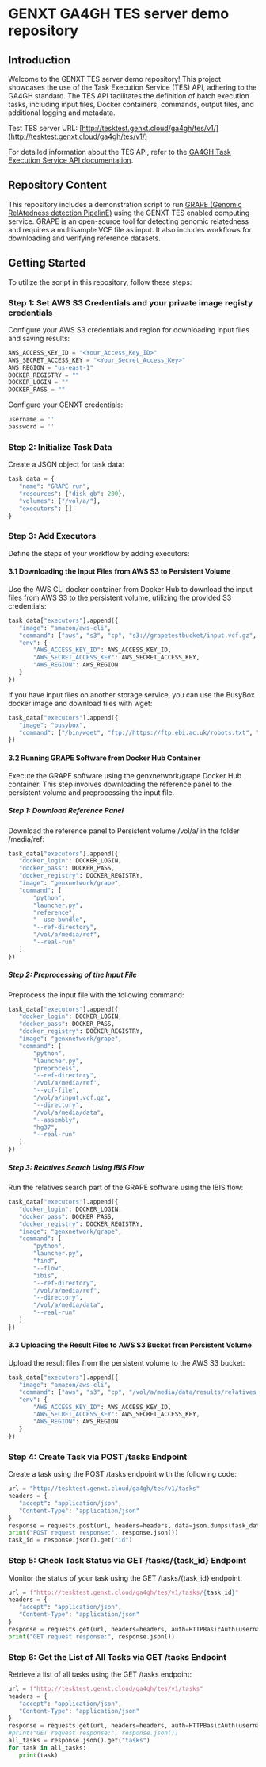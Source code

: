 # GENXT GA4GH TES server demo repository

## Introduction
Welcome to the GENXT TES server demo repository! This project showcases the use of the Task Execution Service (TES) API, adhering to the GA4GH standard. The TES API facilitates the definition of batch execution tasks, including input files, Docker containers, commands, output files, and additional logging and metadata.

Test TES server URL: [http://tesktest.genxt.cloud/ga4gh/tes/v1/](http://tesktest.genxt.cloud/ga4gh/tes/v1/)

For detailed information about the TES API, refer to the [GA4GH Task Execution Service API documentation](https://ga4gh.github.io/task-execution-schemas/docs/).

## Repository Content
This repository includes a demonstration script to run [GRAPE (Genomic RelAtedness detection PipelinE)](https://github.com/genxnetwork/grape) using the GENXT TES enabled computing service. GRAPE is an open-source tool for detecting genomic relatedness and requires a multisample VCF file as input. It also includes workflows for downloading and verifying reference datasets.

## Getting Started
To utilize the script in this repository, follow these steps:

### Step 1: Set AWS S3 Credentials and your private image registy credentials
Configure your AWS S3 credentials and region for downloading input files and saving results:

```python
AWS_ACCESS_KEY_ID = "<Your_Access_Key_ID>"
AWS_SECRET_ACCESS_KEY = "<Your_Secret_Access_Key>"
AWS_REGION = "us-east-1"
DOCKER_REGISTRY = ""
DOCKER_LOGIN = ""
DOCKER_PASS = ""
```

Configure your GENXT credentials:

```python
username = ''
password = ''
```

### Step 2: Initialize Task Data
Create a JSON object for task data:

```python
task_data = {
   "name": "GRAPE run",
   "resources": {"disk_gb": 200},
   "volumes": ["/vol/a/"],
   "executors": []
}
```

### Step 3: Add Executors
Define the steps of your workflow by adding executors:

#### 3.1 Downloading the Input Files from AWS S3 to Persistent Volume
Use the AWS CLI docker container from Docker Hub to download the input files from AWS S3 to the persistent volume, utilizing the provided S3 credentials:

```python
task_data["executors"].append({
   "image": "amazon/aws-cli",
   "command": ["aws", "s3", "cp", "s3://grapetestbucket/input.vcf.gz", "/vol/a/input.vcf.gz"],
   "env": {
       "AWS_ACCESS_KEY_ID": AWS_ACCESS_KEY_ID,
       "AWS_SECRET_ACCESS_KEY": AWS_SECRET_ACCESS_KEY,
       "AWS_REGION": AWS_REGION
   }
})
```
If you have input files on another storage service, you can use the BusyBox docker image and download files with wget:
```python
task_data["executors"].append({
   "image": "busybox",
   "command": ["/bin/wget", "ftp://https://ftp.ebi.ac.uk/robots.txt", "/vol/a/robots.txt"]
})
```

#### 3.2 Running GRAPE Software from Docker Hub Container
Execute the GRAPE software using the genxnetwork/grape Docker Hub container. This step involves downloading the reference panel to the persistent volume and preprocessing the input file.

##### Step 1: Download Reference Panel
Download the reference panel to Persistent volume /vol/a/ in the folder /media/ref:

```python
task_data["executors"].append({
   "docker_login": DOCKER_LOGIN,
   "docker_pass": DOCKER_PASS,
   "docker_registry": DOCKER_REGISTRY,
   "image": "genxnetwork/grape",
   "command": [
       "python",
       "launcher.py",
       "reference",
       "--use-bundle",
       "--ref-directory",
       "/vol/a/media/ref",
       "--real-run"
   ]
})
```

##### Step 2: Preprocessing of the Input File
Preprocess the input file with the following command:
```python
task_data["executors"].append({
   "docker_login": DOCKER_LOGIN,
   "docker_pass": DOCKER_PASS,
   "docker_registry": DOCKER_REGISTRY,
   "image": "genxnetwork/grape",
   "command": [
       "python",
       "launcher.py",
       "preprocess",
       "--ref-directory",
       "/vol/a/media/ref",
       "--vcf-file",
       "/vol/a/input.vcf.gz",
       "--directory",
       "/vol/a/media/data",
       "--assembly",
       "hg37",
       "--real-run"
   ]
})
```

##### Step 3: Relatives Search Using IBIS Flow
Run the relatives search part of the GRAPE software using the IBIS flow:

```python
task_data["executors"].append({
   "docker_login": DOCKER_LOGIN,
   "docker_pass": DOCKER_PASS,
   "docker_registry": DOCKER_REGISTRY,
   "image": "genxnetwork/grape",
   "command": [
       "python",
       "launcher.py",
       "find",
       "--flow",
       "ibis",
       "--ref-directory",
       "/vol/a/media/ref",
       "--directory",
       "/vol/a/media/data",
       "--real-run"
   ]
})
```

#### 3.3 Uploading the Result Files to AWS S3 Bucket from Persistent Volume
Upload the result files from the persistent volume to the AWS S3 bucket:

```python
task_data["executors"].append({
   "image": "amazon/aws-cli",
   "command": ["aws", "s3", "cp", "/vol/a/media/data/results/relatives.tsv", "s3://grapetestbucket/relatives_output.tsv"],
   "env": {
       "AWS_ACCESS_KEY_ID": AWS_ACCESS_KEY_ID,
       "AWS_SECRET_ACCESS_KEY": AWS_SECRET_ACCESS_KEY,
       "AWS_REGION": AWS_REGION
   }
})
```

### Step 4: Create Task via POST /tasks Endpoint
Create a task using the POST /tasks endpoint with the following code:

```python
url = "http://tesktest.genxt.cloud/ga4gh/tes/v1/tasks"
headers = {
   "accept": "application/json",
   "Content-Type": "application/json"
}
response = requests.post(url, headers=headers, data=json.dumps(task_data), auth=HTTPBasicAuth(username, password))
print("POST request response:", response.json())
task_id = response.json().get("id")
```

### Step 5: Check Task Status via GET /tasks/{task_id} Endpoint
Monitor the status of your task using the GET /tasks/{task_id} endpoint:

```python
url = f"http://tesktest.genxt.cloud/ga4gh/tes/v1/tasks/{task_id}"
headers = {
   "accept": "application/json",
   "Content-Type": "application/json"
}
response = requests.get(url, headers=headers, auth=HTTPBasicAuth(username, password))
print("GET request response:", response.json())
```

### Step 6: Get the List of All Tasks via GET /tasks Endpoint
Retrieve a list of all tasks using the GET /tasks endpoint:

```python
url = f"http://tesktest.genxt.cloud/ga4gh/tes/v1/tasks"
headers = {
   "accept": "application/json",
   "Content-Type": "application/json"
}
response = requests.get(url, headers=headers, auth=HTTPBasicAuth(username, password))
#print("GET request response:", response.json())
all_tasks = response.json().get("tasks")
for task in all_tasks:
   print(task)
```
